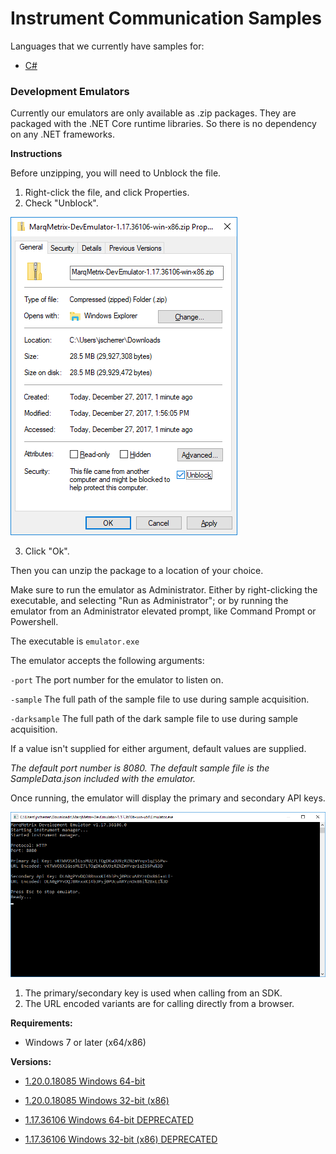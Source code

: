 # Instrument Communication Samples
Languages that we currently have samples for:

- [C#](https://github.com/MarqMetrix/Samples/tree/master/Instrument%20Communications/CS)

### Development Emulators
Currently our emulators are only available as .zip packages. They are packaged with the .NET Core runtime libraries. So there is no dependency on any .NET frameworks.

**Instructions**

Before unzipping, you will need to Unblock the file.

1. Right-click the file, and click Properties.
2. Check "Unblock".

![Unblock](EmulatorSetup/UnblockPackage.png)

3. Click "Ok".

Then you can unzip the package to a location of your choice.

Make sure to run the emulator as Administrator. Either by right-clicking the executable, and selecting "Run as Administrator"; or by running the emulator from an Administrator elevated prompt, like Command Prompt or Powershell.

The executable is `emulator.exe` 

The emulator accepts the following arguments:

`-port`
The port number for the emulator to listen on.

`-sample`
The full path of the sample file to use during sample acquisition.

`-darksample`
The full path of the dark sample file to use during sample acquisition.

If a value isn't supplied for either argument, default values are supplied.

*The default port number is 8080. The default sample file is the SampleData.json included with the emulator.*

Once running, the emulator will display the primary and secondary API keys.

![Emulator Running](EmulatorSetup/EmulatorRunning.png)

1. The primary/secondary key is used when calling from an SDK.
2. The URL encoded variants are for calling directly from a browser.

**Requirements:**

- Windows 7 or later (x64/x86)

**Versions:**

- [1.20.0.18085 Windows 64-bit](https://marqmetrixresources01.blob.core.windows.net/software/MarqMetrix-DevEmulator-1.20.0.18085-01-win-x64.zip)
- [1.20.0.18085 Windows 32-bit (x86)](https://marqmetrixresources01.blob.core.windows.net/software/MarqMetrix-DevEmulator-1.20.0.18085-01-win-x86.zip)

- [1.17.36106 Windows 64-bit DEPRECATED](http://resources.marqmetrix.com/software/MarqMetrix-DevEmulator-1.17.36106-win-x64.zip)
- [1.17.36106 Windows 32-bit (x86) DEPRECATED](http://resources.marqmetrix.com/software/MarqMetrix-DevEmulator-1.17.36106-win-x86.zip)
